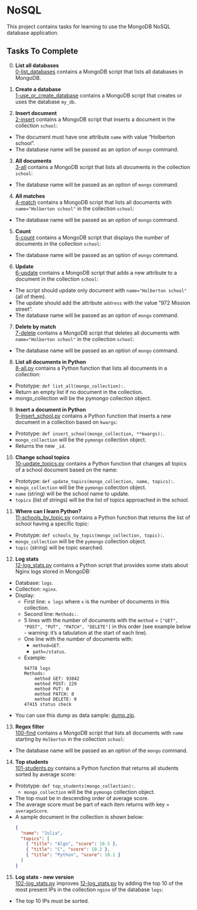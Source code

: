 # NoSQL

This project contains tasks for learning to use the MongoDB NoSQL database application.

## Tasks To Complete

0. **List all databases** <br/>[0-list_databases](0-list_databases) contains a MongoDB script that lists all databases in MongoDB.

1. **Create a database** <br/>[1-use_or_create_database](1-use_or_create_database) contains a MongoDB script that creates or uses the database `my_db`.

2. **Insert document** <br/>[2-insert](2-insert) contains a MongoDB script that inserts a document in the collection `school`:
  - The document must have one attribute `name` with value “Holberton school”.
  - The database name will be passed as an option of `mongo` command.

3. **All documents** <br/>[3-all](3-all) contains a MongoDB script that lists all documents in the collection `school`:
  - The database name will be passed as an option of `mongo` command.

4. **All matches** <br/>[4-match](4-match) contains a MongoDB script that lists all documents with `name="Holberton school"` in the collection `school`:
  - The database name will be passed as an option of `mongo` command.

5. **Count** <br/>[5-count](5-count) contains a MongoDB script that displays the number of documents in the collection `school`:
  - The database name will be passed as an option of `mongo` command.

6. **Update** <br/>[6-update](6-update) contains a MongoDB script that adds a new attribute to a document in the collection `school`:
  - The script should update only document with `name="Holberton school"` (all of them).
  - The update should add the attribute `address` with the value “972 Mission street”.
  - The database name will be passed as an option of `mongo` command.

7. **Delete by match** <br/>[7-delete](7-delete) contains a MongoDB script that deletes all documents with `name="Holberton school"` in the collection `school`:
  - The database name will be passed as an option of `mongo` command.

8. **List all documents in Python** <br/>[8-all.py](8-all.py) contains a Python function that lists all documents in a collection:
  - Prototype: `def list_all(mongo_collection):`.
  - Return an empty list if no document in the collection.
  - mongo_collection will be the pymongo collection object.

9. **Insert a document in Python** <br/>[9-insert_school.py](9-insert_school.py) contains a Python function that inserts a new document in a collection based on `kwargs`:
  - Prototype: `def insert_school(mongo_collection, **kwargs):`.
  - `mongo_collection` will be the `pymongo` collection object.
  - Returns the new `_id`.

10. **Change school topics** <br/>[10-update_topics.py](10-update_topics.py) contains a Python function that changes all topics of a school document based on the name:
  - Prototype: `def update_topics(mongo_collection, name, topics):`.
  - `mongo_collection` will be the `pymongo` collection object.
  - `name` (string) will be the school name to update.
  - `topics` (list of strings) will be the list of topics approached in the school.

11. **Where can I learn Python?** <br/>[11-schools_by_topic.py](11-schools_by_topic.py) contains a Python function that returns the list of school having a specific topic:
  - Prototype: `def schools_by_topic(mongo_collection, topic):`.
  - `mongo_collection` will be the `pymongo` collection object.
  - `topic` (string) will be topic searched.

12. **Log stats** <br/>[12-log_stats.py](12-log_stats.py) contains a Python script that provides some stats about Nginx logs stored in MongoDB:
  + Database: `logs`.
  + Collection: `nginx`.
  + Display:
    - First line: `x logs` where `x` is the number of documents in this collection.
    - Second line: `Methods:`.
    - 5 lines with the number of documents with the `method` = `["GET", "POST", "PUT", "PATCH", "DELETE"]` in this order (see example below - warning: it’s a tabulation at the start of each line).
    - One line with the number of documents with:
      + `method=GET`.
      + `path=/status`.
    + Example:
      ```log
      94778 logs
      Methods:
          method GET: 93842
          method POST: 229
          method PUT: 0
          method PATCH: 0
          method DELETE: 0
      47415 status check
      ```
  - You can use this dump as data sample: [dump.zip](dump.zip).

13. **Regex filter** <br/>[100-find](100-find) contains a MongoDB script that lists all documents with `name` starting by `Holberton` in the collection `school`:
  - The database name will be passed as an option of the `mongo` command.

14. **Top students** <br/>[101-students.py](101-students.py) contains a Python function that returns all students sorted by average score:
  + Prototype: `def top_students(mongo_collection):`.
    - `mongo_collection` will be the `pymongo` collection object.
  + The top must be in descending order of average score.
  + The average score must be part of each item returns with key = `averageScore`.
  + A sample document in the collection is shown below:
    ```json
    {
      "name": "Julia",
      "topics": [
        { "title": "Algo", "score": 10.5 },
        { "title": "C", "score": 10.2 },
        { "title": "Python", "score": 10.1 }
      ]
    }
    ```

15. **Log stats - new version** <br/>[102-log_stats.py](102-log_stats.py) improves [12-log_stats.py](12-log_stats.py) by adding the top 10 of the most present IPs in the collection `nginx` of the database `logs`:
  - The top 10 IPs must be sorted.
